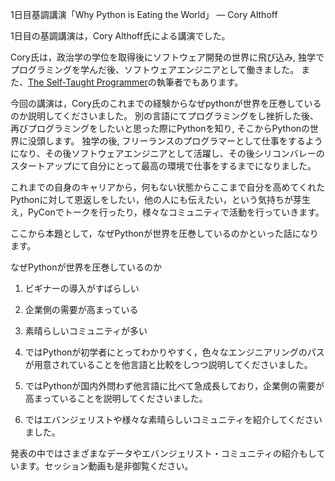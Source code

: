 1日目基調講演「Why Python is Eating the World」 ― Cory Althoff


1日目の基調講演は，Cory Althoff氏による講演でした。

Cory氏は，政治学の学位を取得後にソフトウェア開発の世界に飛び込み, 独学でプログラミングを学んだ後、ソフトウェアエンジニアとして働きました。
また、[The Self-Taught Programmer](https://www.theselftaughtprogrammer.io/optin)の執筆者でもあります。

今回の講演は，Cory氏のこれまでの経験からなぜpythonが世界を圧巻しているのか説明してくださいました。
別の言語にてプログラミングをし挫折した後、再びプログラミングをしたいと思った際にPythonを知り, そこからPythonの世界に没頭します。
独学の後, フリーランスのプログラマーとして仕事をするようになり、その後ソフトウェアエンジニアとして活躍し、その後シリコンバレーのスタートアップにて自分にとって最高の環境で仕事をするまでになりました。

これまでの自身のキャリアから，何もない状態からここまで自分を高めてくれたPythonに対して恩返しをしたい，他の人にも伝えたい，という気持ちが芽生え，PyConでトークを行ったり，様々なコミュニティで活動を行っていきます。

ここから本題として，なぜPythonが世界を圧巻しているのかといった話になります。

なぜPythonが世界を圧巻しているのか

1. ビギナーの導入がすばらしい
2. 企業側の需要が高まっている
3. 素晴らしいコミュニティが多い

1. ではPythonが初学者にとってわかりやすく，色々なエンジニアリングのパスが用意されていることを他言語と比較をしつつ説明してくださいました。

2. ではPythonが国内外問わず他言語に比べて急成長しており，企業側の需要が高まっていることを説明してくださいました。

3. ではエバンジェリストや様々な素晴らしいコミュニティを紹介してくださいました。

発表の中ではさまざまなデータやエバンジェリスト・コミュニティの紹介もしています。セッション動画も是非御覧ください。